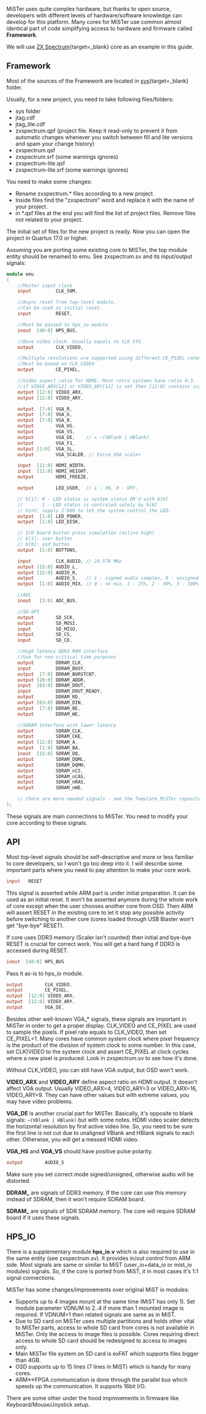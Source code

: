 MiSTer uses quite complex hardware, but thanks to open source, developers with different levels of hardware/software knowledge can develop for this platform. Many cores for MiSTer use common almost identical part of code simplifying access to hardware and firmware called **Framework**.

We will use [ZX Spectrum](https://github.com/MiSTer-devel/ZX-Spectrum_MISTer){target=_blank} core as an example in this guide.

## Framework
Most of the sources of the Framework are located in [sys](https://github.com/MiSTer-devel/ZX-Spectrum_MISTer/tree/master/sys){target=_blank} folder.

Usually, for a new project, you need to take following files/folders:

* sys folder
* jtag.cdf
* jtag_lite.cdf
* zxspectrum.qpf (project file. Keep it read-only to prevent it from automatic changes whenever you switch between fill and lite versions and spam your change history)
* zxspectrum.qsf
* zxspectrum.srf (some warnings ignores)
* zxspectrum-lite.qsf
* zxspectrum-lite.srf (some warnings ignores)

You need to make some changes:
* Rename zxspectrum.* files according to a new project.
* Inside files find the "zxspectrum" word and replace it with the name of your project.
* in *.qsf files at the end you will find the list of project files. Remove files not related to your project.

The initial set of files for the new project is ready. Now you can open the project in Quartus 17.0 or higher.

Assuming you are porting some existing core to MiSTer, the top module entity should be renamed to emu. See zxspectrum.sv and its input/output signals:

```Verilog
module emu
(
	//Master input clock
	input         CLK_50M,

	//Async reset from top-level module.
	//Can be used as initial reset.
	input         RESET,

	//Must be passed to hps_io module
	inout  [48:0] HPS_BUS,

	//Base video clock. Usually equals to CLK_SYS.
	output        CLK_VIDEO,

	//Multiple resolutions are supported using different CE_PIXEL rates.
	//Must be based on CLK_VIDEO
	output        CE_PIXEL,

	//Video aspect ratio for HDMI. Most retro systems have ratio 4:3.
	//if VIDEO_ARX[12] or VIDEO_ARY[12] is set then [11:0] contains scaled size instead of aspect ratio.
	output [12:0] VIDEO_ARX,
	output [12:0] VIDEO_ARY,

	output  [7:0] VGA_R,
	output  [7:0] VGA_G,
	output  [7:0] VGA_B,
	output        VGA_HS,
	output        VGA_VS,
	output        VGA_DE,    // = ~(VBlank | HBlank)
	output        VGA_F1,
	output [1:0]  VGA_SL,
	output        VGA_SCALER, // Force VGA scaler

	input  [11:0] HDMI_WIDTH,
	input  [11:0] HDMI_HEIGHT,
	output        HDMI_FREEZE,

	output        LED_USER,  // 1 - ON, 0 - OFF.

	// b[1]: 0 - LED status is system status OR'd with b[0]
	//       1 - LED status is controled solely by b[0]
	// hint: supply 2'b00 to let the system control the LED.
	output  [1:0] LED_POWER,
	output  [1:0] LED_DISK,

	// I/O board button press simulation (active high)
	// b[1]: user button
	// b[0]: osd button
	output  [1:0] BUTTONS,

	input         CLK_AUDIO, // 24.576 MHz
	output [15:0] AUDIO_L,
	output [15:0] AUDIO_R,
	output        AUDIO_S,   // 1 - signed audio samples, 0 - unsigned
	output  [1:0] AUDIO_MIX, // 0 - no mix, 1 - 25%, 2 - 50%, 3 - 100% (mono)

	//ADC
	inout   [3:0] ADC_BUS,

	//SD-SPI
	output        SD_SCK,
	output        SD_MOSI,
	input         SD_MISO,
	output        SD_CS,
	input         SD_CD,

	//High latency DDR3 RAM interface
	//Use for non-critical time purposes
	output        DDRAM_CLK,
	input         DDRAM_BUSY,
	output  [7:0] DDRAM_BURSTCNT,
	output [28:0] DDRAM_ADDR,
	input  [63:0] DDRAM_DOUT,
	input         DDRAM_DOUT_READY,
	output        DDRAM_RD,
	output [63:0] DDRAM_DIN,
	output  [7:0] DDRAM_BE,
	output        DDRAM_WE,

	//SDRAM interface with lower latency
	output        SDRAM_CLK,
	output        SDRAM_CKE,
	output [12:0] SDRAM_A,
	output  [1:0] SDRAM_BA,
	inout  [15:0] SDRAM_DQ,
	output        SDRAM_DQML,
	output        SDRAM_DQMH,
	output        SDRAM_nCS,
	output        SDRAM_nCAS,
	output        SDRAM_nRAS,
	output        SDRAM_nWE,

    // there are more needed signals - see the Template_MiSTer repository
);
```
These signals are main connections to MiSTer. You need to modify your core according to these signals.

## API
Most top-level signals should be self-descriptive and more or less familiar to core developers, so I won't go too deep into it. I will describe some important parts where you need to pay attention to make your core work.

```verilog
input   RESET
```

This signal is asserted while ARM part is under initial preparation. It can be used as an initial reset. It won't be asserted anymore during the whole work of core except when the user chooses another core from OSD. Then ARM will assert RESET in the existing core to let it stop any possible activity before switching to another core (cores loaded through USB Blaster won't get "bye-bye" RESET).

If core uses DDR3 memory (Scaler isn't counted) then initial and bye-bye RESET is crucial for correct work. You will get a hard hang if DDR3 is accessed during RESET.

```verilog
inout  [48:0] HPS_BUS
```

Pass it as-is to hps_io module.

```verilog
output        CLK_VIDEO,
output        CE_PIXEL,
output  [12:0] VIDEO_ARX,
output  [12:0] VIDEO_ARY,
output        VGA_DE,
```

Besides other well-known VGA_* signals, these signals are important in MiSTer in order to get a proper display. CLK_VIDEO and CE_PIXEL are used to sample the pixels. If pixel rate equals to CLK_VIDEO, then set CE_PIXEL=1. Many cores have common system clock where pixel frequency is the product of the division of system clock to some number. In this case, set CLK)VIDEO to the system clock and assert CE_PIXEL at clock cycles where a new pixel is produced. Look in zxspectrum.sv to see how it's done.

Without CLK_VIDEO, you can still have VGA output, but OSD won't work.

**VIDEO_ARX** and **VIDEO_ARY** define aspect ratio on HDMI output. It doesn't affect VGA output. Usually VIDEO_ARX=4, VIDEO_ARY=3 or VIDEO_ARX=16, VIDEO_ARY=9. They can have other values but with extreme values, you may have video problems.

**VGA_DE** is another crucial part for MiSTer. Basically, it's opposite to blank signals: `~(VBlank | HBlank)` but with some notes. HDMI video scaler detects the horizontal resolution by first active video line. So, you need to be sure the first line is not cut due to unaligned VBlank and HBlank signals to each other. Otherwise, you will get a messed HDMI video.

**VGA_HS** and **VGA_VS** should have positive pulse polarity.

```verilog
output        AUDIO_S
```

Make sure you set correct mode signed/unsigned, otherwise audio will be distorted.

**DDRAM_** are signals of DDR3 memory. If the core can use this memory instead of SDRAM, then it won't require SDRAM board.

**SDRAM_** are signals of SDR SDRAM memory. The core will require SDRAM board if it uses these signals.

## HPS_IO
There is a supplementary module **hps_io.v** which is also required to use in the same entity (see zxspectrum.sv). It provides in/out control from ARM side. Most signals are same or similar to MiST (user_io+data_io or mist_io modules) signals. So, if the core is ported from MiST, it in most cases it's 1:1 signal connections.

MiSTer has some changes/improvements over original MiST io modules:

* Supports up to 4 images mount at the same time (MiST has only 1). Set module parameter VDNUM to 2..4 if more than 1 mounted image is required. If VDNUM=1 then related signals are same as in MiST.
* Due to SD card on MiSTer uses multiple partitions and holds other vital to MiSTer parts, access to whole SD card from cores is not available in MiSTer. Only the access to image files is possible. Cores requiring direct access to whole SD card should be redesigned to access to images only.
* Main MiSTer file system on SD card is exFAT which supports files bigger than 4GB.
* OSD supports up to 15 lines (7 lines in MiST) which is handy for many cores.
* ARM<->FPGA communication is done through the parallel bus which speeds up the communication. It supports 16bit I/O.

There are some other under the hood improvements in firmware like Keyboard/Mouse/Joystick setup.
